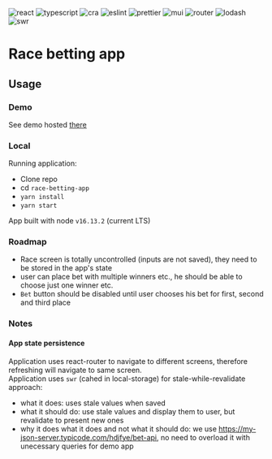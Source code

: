 ![react](https://img.shields.io/badge/React-v17-blue)
![typescript](https://img.shields.io/badge/typescript-blue)
![cra](https://img.shields.io/badge/create--react--app-blue)
![eslint](https://img.shields.io/badge/eslint-blue)
![prettier](https://img.shields.io/badge/prettier-blue)
![mui](https://img.shields.io/badge/MUI-yellowgreen)
![router](https://img.shields.io/badge/react--router-yellowgreen)
![lodash](https://img.shields.io/badge/lodash-yellowgreen)
![swr](https://img.shields.io/badge/swr-yellowgreen)

# Race betting app

## Usage

### Demo

See demo hosted [there](https://arkadiuszpasek.github.io/race-betting-app)

### Local

Running application:

- Clone repo
- cd `race-betting-app`
- `yarn install`
- `yarn start`

App built with node `v16.13.2` (current LTS)

### Roadmap

- Race screen is totally uncontrolled (inputs are not saved), they need to be stored in the app's state
- user can place bet with multiple winners etc., he should be able to choose just one winner etc.
- `Bet` button should be disabled until user chooses his bet for first, second and third place

### Notes

#### App state persistence

Application uses react-router to navigate to different screens, therefore refreshing will navigate to same screen.  
Application uses `swr` (cahed in local-storage) for stale-while-revalidate approach:

- what it does: uses stale values when saved
- what it should do: use stale values and display them to user, but revalidate to present new ones
- why it does what it does and not what it should do: we use https://my-json-server.typicode.com/hdjfye/bet-api, no need to overload it with unecessary queries for demo app
